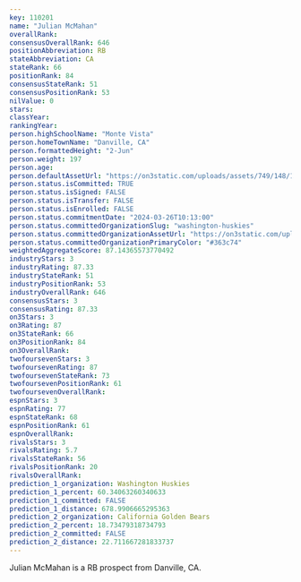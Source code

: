 ```yaml
---
key: 110201
name: "Julian McMahan"
overallRank: 
consensusOverallRank: 646
positionAbbreviation: RB
stateAbbreviation: CA
stateRank: 66
positionRank: 84
consensusStateRank: 51
consensusPositionRank: 53
nilValue: 0
stars: 
classYear: 
rankingYear: 
person.highSchoolName: "Monte Vista"
person.homeTownName: "Danville, CA"
person.formattedHeight: "2-Jun"
person.weight: 197
person.age: 
person.defaultAssetUrl: "https://on3static.com/uploads/assets/749/148/148749.png"
person.status.isCommitted: TRUE
person.status.isSigned: FALSE
person.status.isTransfer: FALSE
person.status.isEnrolled: FALSE
person.status.commitmentDate: "2024-03-26T10:13:00"
person.status.committedOrganizationSlug: "washington-huskies"
person.status.committedOrganizationAssetUrl: "https://on3static.com/uploads/assets/343/150/150343.svg"
person.status.committedOrganizationPrimaryColor: "#363c74"
weightedAggregateScore: 87.14365573770492
industryStars: 3
industryRating: 87.33
industryStateRank: 51
industryPositionRank: 53
industryOverallRank: 646
consensusStars: 3
consensusRating: 87.33
on3Stars: 3
on3Rating: 87
on3StateRank: 66
on3PositionRank: 84
on3OverallRank: 
twofoursevenStars: 3
twofoursevenRating: 87
twofoursevenStateRank: 73
twofoursevenPositionRank: 61
twofoursevenOverallRank: 
espnStars: 3
espnRating: 77
espnStateRank: 68
espnPositionRank: 61
espnOverallRank: 
rivalsStars: 3
rivalsRating: 5.7
rivalsStateRank: 56
rivalsPositionRank: 20
rivalsOverallRank: 
prediction_1_organization: Washington Huskies
prediction_1_percent: 60.34063260340633
prediction_1_committed: FALSE
prediction_1_distance: 678.9906665295363
prediction_2_organization: California Golden Bears
prediction_2_percent: 18.73479318734793
prediction_2_committed: FALSE
prediction_2_distance: 22.711667281833737
---
```

Julian McMahan is a RB prospect from Danville, CA.
